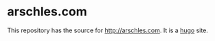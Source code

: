 # arschles.com

This repository has the source for http://arschles.com. It is a [hugo](https://gohugo.io) site.
